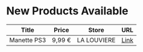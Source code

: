 # New Products Available

| Title | Price | Store | URL |
|---|---|---|---|
| Manette PS3 | 9,99 € | LA LOUVIERE | [Link](https://www.cashconverters.be/fr/accessoires-jeux-video/845957-manette-ps3.html) |
